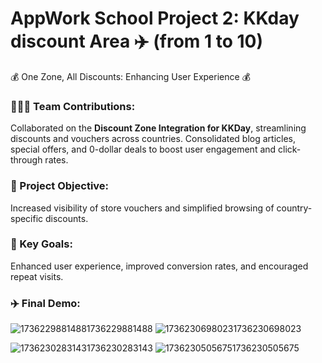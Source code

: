 # AppWork School Project 2: KKday discount Area ✈️ (from 1 to 10)
💰 One Zone, All Discounts: Enhancing User Experience 💰

### 👩🏻‍💻 Team Contributions:
Collaborated on the **Discount Zone Integration for KKDay**, streamlining discounts and vouchers across countries. Consolidated blog articles, special offers, and 0-dollar deals to boost user engagement and click-through rates.

### 📝 Project Objective:
Increased visibility of store vouchers and simplified browsing of country-specific discounts.

### 🎯 Key Goals:
Enhanced user experience, improved conversion rates, and encouraged repeat visits.

### ✈️ Final Demo:
![17362298814881736229881488](https://github.com/user-attachments/assets/2ab74018-99cd-4117-a0f8-ee92b23f0769) ![17362306980231736230698023](https://github.com/user-attachments/assets/6ff033ec-e46c-47fd-a01f-904704e65891)

![17362302831431736230283143](https://github.com/user-attachments/assets/d7f45a52-32e1-4c68-accf-6b383671a1ca)
![17362305056751736230505675](https://github.com/user-attachments/assets/f5e05ac8-cb8d-4cf5-8dcb-5e7e1aac3a19)
